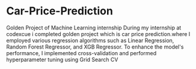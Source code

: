 # Car-Price-Prediction
Golden Project of Machine Learning internship
During my internship at codexcue i completed golden project which is car price prediction.where I employed various regression algorithms such as Linear Regression, Random Forest Regressor, and XGB Regressor. To enhance the model's performance, I implemented cross-validation and performed hyperparameter tuning using Grid Search CV
